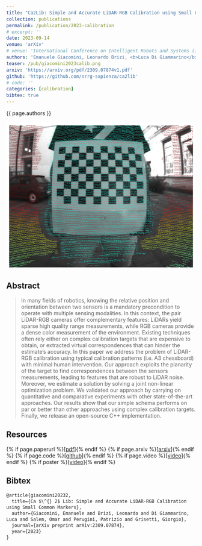 ```yaml
---
title: "Ca2Lib: Simple and Accurate LiDAR-RGB Calibration using Small Common Markers"
collection: publications
permalink: /publication/2023-calibration
# excerpt: ''
date: 2023-09-14
venue: 'arXiv'
# venue: 'International Conference on Intelligent Robots and Systems (IROS) (just accepted)'
authors: 'Emanuele Giacomini, Leonardo Brizi, <b>Luca Di Giammarino</b>, Omar Salem, Giorgio Grisetti'
teaser: /pub/giacomini2023calib.png
arxiv: 'https://arxiv.org/pdf/2309.07874v1.pdf'
github: 'https://github.com/srrg-sapienza/ca2lib'
# code: ''
categories: [calibration]
bibtex: true
---
```


{{ page.authors }}

<img class="pub_teaser" src="../images/pub/giacomini2023calib.png" alt="Teaser Image" title="teaser" />


## Abstract

> In many fields of robotics, knowing the relative position and orientation between two sensors is a mandatory precondition to operate with multiple sensing modalities. In this context, the pair LiDAR-RGB cameras offer complementary features: LiDARs yield sparse high quality range measurements, while RGB cameras provide a dense color measurement of the environment. Existing techniques often rely either on complex calibration targets that are expensive to obtain, or extracted virtual correspondences that can hinder the estimate’s accuracy. In this paper we address the problem of LiDAR-RGB calibration using typical calibration patterns (i.e. A3 chessboard) with minimal human intervention. Our approach exploits the planarity of the target to find correspondences between the sensors measurements, leading to features that are robust to LiDAR noise. Moreover, we estimate a solution by solving a joint non-linear optimization problem. We validated our approach by carrying on quantitative and comparative experiments with other state-of-the-art approaches. Our results show that our simple schema performs on par or better than other approaches using complex calibration targets. Finally, we release an open-source C++ implementation.

## Resources

{% if page.paperurl %}<a href=" {{ page.paperurl }} ">[pdf]</a>{% endif %} {% if page.arxiv %}<a href=" {{ page.arxiv }} ">[arxiv]</a>{% endif %} {% if page.code %}<a href=" {{ page.code }} ">[github]</a>{% endif %} {% if page.video %}<a href=" {{ page.video }} ">[video]</a>{% endif %} {% if poster %}<a href=" {{ page.poster }} ">[video]</a>{% endif %}

## Bibtex 
    @article{giacomini20232,
      title={Ca $\^{} 2$ Lib: Simple and Accurate LiDAR-RGB Calibration using Small Common Markers},
      author={Giacomini, Emanuele and Brizi, Leonardo and Di Giammarino, Luca and Salem, Omar and Perugini, Patrizio and Grisetti, Giorgio},
      journal={arXiv preprint arXiv:2309.07874},
      year={2023}
    }